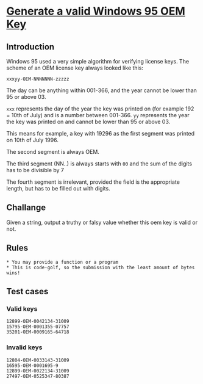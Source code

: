 # [Generate a valid Windows 95 OEM Key][codegolf]

## Introduction

Windows 95 used a very simple algorithm for verifying license keys.
The scheme of an OEM license key always looked like this:

    xxxyy-OEM-NNNNNNN-zzzzz

The day can be anything within 001-366, and the year cannot be lower
than 95 or above 03.

`xxx` represents the day of the year the key was printed on (for
example 192 = 10th of July) and is a number between 001-366. `yy`
represents the year the key was printed on and cannot be lower than
95 or above 03.

This means for example, a key with 19296 as the first segment was
printed on 10th of July 1996.

The second segment is always OEM.

The third segment (NN..) is always starts with `00` and the sum of
the digits has to be divisible by 7

The fourth segment is irrelevant, provided the field is the appropriate
length, but has to be filled out with digits.

## Challange

Given a string, output a truthy or falsy value whether this oem key
is valid or not.

## Rules

    * You may provide a function or a program
    * This is code-golf, so the submission with the least amount of bytes wins!

## Test cases

### Valid keys

    12899-OEM-0042134-31009
    15795-OEM-0001355-07757
    35201-OEM-0009165-64718

### Invalid keys

    12804-OEM-0033143-31009
    16595-OEM-0001695-9
    12899-OEM-0022134-31009
    27497-OEM-0525347-80387


[codegolf]: https://codegolf.stackexchange.com/questions/205597/generate-a-valid-windows-95-oem-key/
